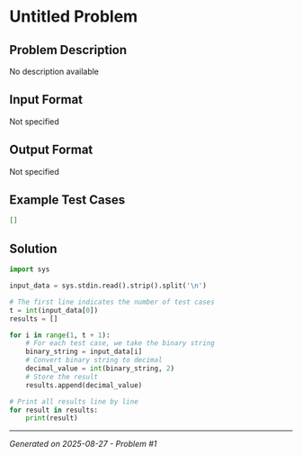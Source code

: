 # Untitled Problem

## Problem Description
No description available

## Input Format
Not specified

## Output Format
Not specified

## Example Test Cases
```json
[]
```

## Solution
```python
import sys

input_data = sys.stdin.read().strip().split('\n')

# The first line indicates the number of test cases
t = int(input_data[0])
results = []

for i in range(1, t + 1):
    # For each test case, we take the binary string
    binary_string = input_data[i]
    # Convert binary string to decimal
    decimal_value = int(binary_string, 2)
    # Store the result
    results.append(decimal_value)

# Print all results line by line
for result in results:
    print(result)
```

---
*Generated on 2025-08-27 - Problem #1*